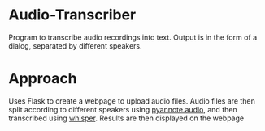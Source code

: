 # Audio-Transcriber
 Program to transcribe audio recordings into text. Output is in the form of a dialog, separated by different speakers.
 
 # Approach
Uses Flask to create a webpage to upload audio files. Audio files are then split according to different speakers using [pyannote.audio](https://github.com/pyannote/pyannote-audio), and then transcribed using [whisper](https://github.com/openai/whisper). Results are then displayed on the webpage
